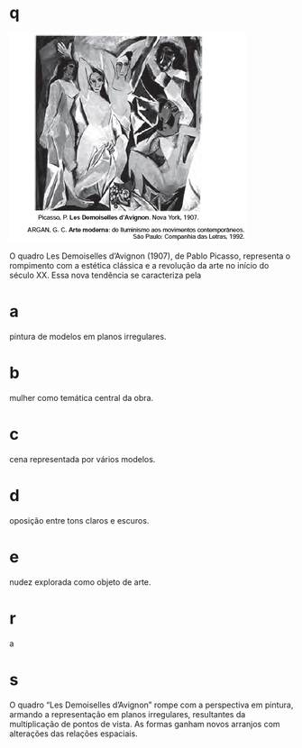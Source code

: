 # q
![](52e43928-89da-2124-4bcd-bdb6b2aeec90.png)

O quadro Les Demoiselles d’Avignon (1907), de Pablo Picasso, representa o rompimento com a estética clássica e a revolução da arte no início do século XX. Essa nova tendência se caracteriza pela

# a
pintura de modelos em planos irregulares.

# b
mulher como temática central da obra.

# c
cena representada por vários modelos.

# d
oposição entre tons claros e escuros.

# e
nudez explorada como objeto de arte.

# r
a

# s
O quadro “Les Demoiselles d’Avignon” rompe com a perspectiva em pintura, armando a representação em planos irregulares, resultantes da multiplicação de pontos de vista. As formas ganham novos arranjos com alterações das relações espaciais.
